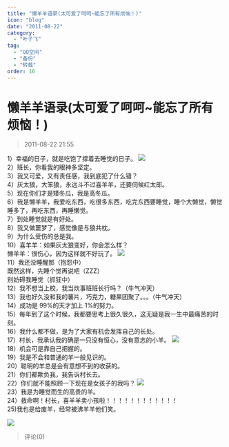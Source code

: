 ```yaml
---
title: "懒羊羊语录(太可爱了呵呵~能忘了所有烦恼！)"
icon: "blog"
date: "2011-08-22"
category:
  - "叶子飞"
tag:
  - "QQ空间"
  - "备份"
  - "转载"
order: 16
---
```

# 懒羊羊语录(太可爱了呵呵~能忘了所有烦恼！)

> 2011-08-22 21:55

1）幸福的日子，就是吃饱了撑着去睡觉的日子。 [![](https://pan.4a1801.life:11443/d/public/Qzone_wyf/Blogs/images/F2CCEE9C.gif)](https://pan.4a1801.life:11443/d/public/Qzone_wyf/Blogs/images/F2CCEE9C.gif)  
2）班长，你看我的眼神多坚定。  
3）我又可爱，又有责任感，我到底犯了什么错？  
4）灰太狼，大笨狼，永远斗不过喜羊羊，还要伺候红太郎。  
5）现在你们才是矮冬瓜，我是高冬瓜。  
6）我是懒羊羊，我爱吃东西，吃很多东西，吃完东西要睡觉，睡个大懒觉，懒觉睡多了，再吃东西，再睡懒觉。  
7）到处睡觉就是有好处。  
8）我又做噩梦了，感觉像是与狼共枕。  
9）为什么受伤的总是我。  
10）喜羊羊：如果灰太狼变好，你会怎么样？  
懒羊羊：很伤心，因为这样就不好玩了。 [![](https://pan.4a1801.life:11443/d/public/Qzone_wyf/Blogs/images/E8CB73DF.gif)](https://pan.4a1801.life:11443/d/public/Qzone_wyf/Blogs/images/E8CB73DF.gif)  
11）我还没睡醒那（抱怨中）  
既然这样，先睡个觉再说吧（ZZZ）  
别妨碍我睡觉（抓狂中）  
12）我不想当上校，我当炊事班班长行吗？（牛气冲天）  
13）我也好久没和我的薯片，巧克力，糖果团聚了。。。（牛气冲天）  
14）成功是 99%的天才加上 1%的努力。  
15）每年到了这个时候，我都要思考上很久很久，这无疑是我一生中最痛苦的时刻。  
16）我什么都不做，是为了大家有机会发挥自己的长处。  
17）村长，我承认我的确是一只没有恒心，没有意志的小羊。 [![](https://pan.4a1801.life:11443/d/public/Qzone_wyf/Blogs/images/3A5DB170.gif)](https://pan.4a1801.life:11443/d/public/Qzone_wyf/Blogs/images/3A5DB170.gif)  
18）机会可是靠自己把握的。  
19）我是不会和普通的羊一般见识的。  
20）聪明的羊总是会有意想不到的收获的。  
21）你们都欺负我，我告诉村长去。  
22）你们就不能照顾一下现在是女孩子的我吗？ [![](https://pan.4a1801.life:11443/d/public/Qzone_wyf/Blogs/images/27269BE8.gif)](https://pan.4a1801.life:11443/d/public/Qzone_wyf/Blogs/images/27269BE8.gif)  
23）我是为睡觉而生的高贵的羊。  
24）救命啊！村长，喜羊羊卖小孩啦！！！！！！！！！！！！  
25)我也是给废羊，经常被沸羊羊他们笑。

[![](https://pan.4a1801.life:11443/d/public/Qzone_wyf/Blogs/images/3C030E39.gif)](https://pan.4a1801.life:11443/d/public/Qzone_wyf/Blogs/images/3C030E39.gif)

> 评论(0)
